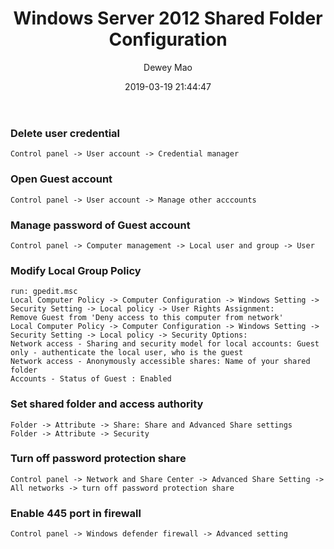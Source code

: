 ﻿--- 
layout: post 
title: "Windows Server 2012 Shared Folder Configuration" 
date: 2019-03-19 21:44:47 
author: Dewey Mao 
categories: IIS 
--- 

### Delete user credential
```
Control panel -> User account -> Credential manager
```

### Open Guest account
```
Control panel -> User account -> Manage other acccounts
```

### Manage password of Guest account
```
Control panel -> Computer management -> Local user and group -> User
```

### Modify Local Group Policy
```
run: gpedit.msc
Local Computer Policy -> Computer Configuration -> Windows Setting -> Security Setting -> Local policy -> User Rights Assignment:
Remove Guest from 'Deny access to this computer from network'
Local Computer Policy -> Computer Configuration -> Windows Setting -> Security Setting -> Local policy -> Security Options:
Network access - Sharing and security model for local accounts: Guest only - authenticate the local user, who is the guest
Network access - Anonymously accessible shares: Name of your shared folder
Accounts - Status of Guest : Enabled
```

### Set shared folder and access authority
```
Folder -> Attribute -> Share: Share and Advanced Share settings
Folder -> Attribute -> Security
```

### Turn off password protection share
```
Control panel -> Network and Share Center -> Advanced Share Setting -> All networks -> turn off password protection share
```

### Enable 445 port in firewall
```
Control panel -> Windows defender firewall -> Advanced setting
```
